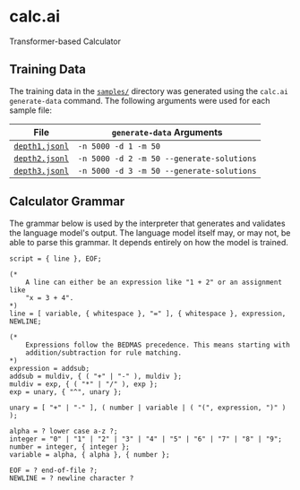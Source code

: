 # calc.ai
Transformer-based Calculator

## Training Data

The training data in the [`samples/`](samples/) directory was generated using
the `calc.ai generate-data` command.  The following arguments were used for each
sample file:

| File | `generate-data` Arguments |
|------|-----------|
|[`depth1.jsonl`](samples/depth1.jsonl)|`-n 5000 -d 1 -m 50`|
|[`depth2.jsonl`](samples/depth2.jsonl)|`-n 5000 -d 2 -m 50 --generate-solutions`|
|[`depth3.jsonl`](samples/depth3.jsonl)|`-n 5000 -d 3 -m 50 --generate-solutions`|

## Calculator Grammar

The grammar below is used by the interpreter that generates and validates the
language model's output.  The language model itself may, or may not, be able to
parse this grammar.  It depends entirely on how the model is trained.

```ebnf
script = { line }, EOF;

(*
    A line can either be an expression like "1 + 2" or an assignment like
    "x = 3 + 4".
*)
line = [ variable, { whitespace }, "=" ], { whitespace }, expression, NEWLINE;

(*
    Expressions follow the BEDMAS precedence. This means starting with
    addition/subtraction for rule matching.
*)
expression = addsub;
addsub = muldiv, { ( "+" | "-" ), muldiv };
muldiv = exp, { ( "*" | "/" ), exp };
exp = unary, { "^", unary };

unary = [ "+" | "-" ], ( number | variable | ( "(", expression, ")" ) );

alpha = ? lower case a-z ?;
integer = "0" | "1" | "2" | "3" | "4" | "5" | "6" | "7" | "8" | "9";
number = integer, { integer };
variable = alpha, { alpha }, { number };

EOF = ? end-of-file ?;
NEWLINE = ? newline character ?
```
